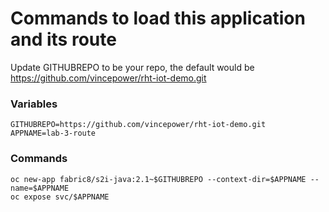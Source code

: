 # Commands to load this application and its route

Update GITHUBREPO to be your repo, the default would be https://github.com/vincepower/rht-iot-demo.git 

 
### Variables
```
GITHUBREPO=https://github.com/vincepower/rht-iot-demo.git
APPNAME=lab-3-route
```

### Commands
```
oc new-app fabric8/s2i-java:2.1~$GITHUBREPO --context-dir=$APPNAME --name=$APPNAME
oc expose svc/$APPNAME
```

